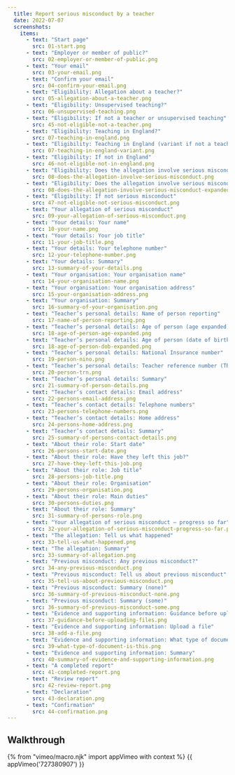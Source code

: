 ```yaml
---
  title: Report serious misconduct by a teacher
  date: 2022-07-07
  screenshots:
    items:
      - text: "Start page"
        src: 01-start.png
      - text: "Employer or member of public?"
        src: 02-employer-or-member-of-public.png
      - text: "Your email"
        src: 03-your-email.png
      - text: "Confirm your email"
        src: 04-confirm-your-email.png
      - text: "Eligibility: Allegation about a teacher?"
        src: 05-allegation-about-a-teacher.png
      - text: "Eligibility: Unsupervised teaching?"
        src: 06-unsupervised-teaching.png
      - text: "Eligibility: If not a teacher or unsupervised teaching"
        src: 45-not-eligible-not-a-teacher.png
      - text: "Eligibility: Teaching in England?"
        src: 07-teaching-in-england.png
      - text: "Eligibility: Teaching in England (variant if not a teacher)"
        src: 07-teaching-in-england-variant.png
      - text: "Eligibility: If not in England"
        src: 46-not-eligible-not-in-england.png
      - text: "Eligibility: Does the allegation involve serious misconduct?"
        src: 08-does-the-allegation-involve-serious-misconduct.png
      - text: "Eligibility: Does the allegation involve serious misconduct? (expanded)"
        src: 08-does-the-allegation-involve-serious-misconduct-expanded.png
      - text: "Eligibility: If not serious misconduct"
        src: 47-not-eligible-not-serious-misconduct.png
      - text: "Your allegation of serious misconduct"
        src: 09-your-allegation-of-serious-misconduct.png
      - text: "Your details: Your name"
        src: 10-your-name.png
      - text: "Your details: Your job title"
        src: 11-your-job-title.png
      - text: "Your details: Your telephone number"
        src: 12-your-telephone-number.png
      - text: "Your details: Summary"
        src: 13-summary-of-your-details.png
      - text: "Your organisation: Your organisation name"
        src: 14-your-organisation-name.png
      - text: "Your organisation: Your organisation address"
        src: 15-your-organisation-address.png
      - text: "Your organisation: Summary"
        src: 16-summary-of-your-organisation.png
      - text: "Teacher’s personal details: Name of person reporting"
        src: 17-name-of-person-reporting.png
      - text: "Teacher’s personal details: Age of person (age expanded)"
        src: 18-age-of-person-age-expanded.png
      - text: "Teacher’s personal details: Age of person (date of birth expanded)"
        src: 18-age-of-person-dob-expanded.png
      - text: "Teacher’s personal details: National Insurance number"
        src: 19-person-nino.png
      - text: "Teacher’s personal details: Teacher reference number (TRN)"
        src: 20-person-trn.png
      - text: "Teacher’s personal details: Summary"
        src: 21-summary-of-person-details.png
      - text: "Teacher’s contact details: Email address"
        src: 22-persons-email-address.png
      - text: "Teacher’s contact details: Telephone numbers"
        src: 23-persons-telephone-numbers.png
      - text: "Teacher’s contact details: Home address"
        src: 24-persons-home-address.png
      - text: "Teacher’s contact details: Summary"
        src: 25-summary-of-persons-contact-details.png
      - text: "About their role: Start date"
        src: 26-persons-start-date.png
      - text: "About their role: Have they left this job?"
        src: 27-have-they-left-this-job.png
      - text: "About their role: Job title"
        src: 28-persons-job-title.png
      - text: "About their role: Organisation"
        src: 29-persons-organisation.png
      - text: "About their role: Main duties"
        src: 30-persons-duties.png
      - text: "About their role: Summary"
        src: 31-summary-of-persons-role.png
      - text: "Your allegation of serious misconduct – progress so far"
        src: 32-your-allegation-of-serious-misconduct-progress-so-far.png
      - text: "The allegation: Tell us what happened"
        src: 33-tell-us-what-happened.png
      - text: "The allegation: Summary"
        src: 33-summary-of-allegation.png
      - text: "Previous misconduct: Any previous misconduct?"
        src: 34-any-previous-misconduct.png
      - text: "Previous misconduct: Tell us about previous misconduct"
        src: 35-tell-us-about-previous-misconduct.png
      - text: "Previous misconduct: Summary (none)"
        src: 36-summary-of-previous-misconduct-none.png
      - text: "Previous misconduct: Summary (some)"
        src: 36-summary-of-previous-misconduct-some.png
      - text: "Evidence and supporting information: Guidance before uploading files"
        src: 37-guidance-before-uploading-files.png
      - text: "Evidence and supporting information: Upload a file"
        src: 38-add-a-file.png
      - text: "Evidence and supporting information: What type of document is this?"
        src: 39-what-type-of-document-is-this.png
      - text: "Evidence and supporting information: Summary"
        src: 40-summary-of-evidence-and-supporting-information.png
      - text: "A completed report"
        src: 41-completed-report.png
      - text: "Review report"
        src: 42-review-report.png
      - text: "Declaration"
        src: 43-declaration.png
      - text: "Confirmation"
        src: 44-confirmation.png
---
```


## Walkthrough

{% from "vimeo/macro.njk" import appVimeo with context %}
{{ appVimeo('727380907') }}
